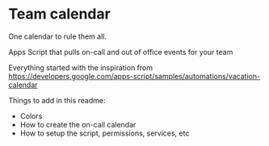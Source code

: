 # Team calendar
One calendar to rule them all. 

Apps Script that pulls on-call and out of office events for your team

Everything started with the inspiration from https://developers.google.com/apps-script/samples/automations/vacation-calendar

Things to add in this readme:
- Colors
- How to create the on-call calendar
- How to setup the script, permissions, services, etc



